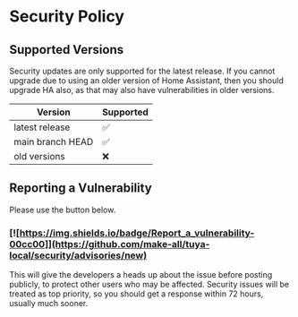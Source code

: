 # Security Policy

## Supported Versions

Security updates are only supported for the latest release.
If you cannot upgrade due to using an older version of Home Assistant,
then you should upgrade HA also, as that may also have vulnerabilities
in older versions.

| Version | Supported          |
| ------- | ------------------ |
| latest release | :white_check_mark: |
| main branch HEAD | :white_check_mark: |
| old versions   | :x:                |

## Reporting a Vulnerability

Please use the button below.

### [![https://img.shields.io/badge/Report_a_vulnerability-00cc00]](https://github.com/make-all/tuya-local/security/advisories/new)

This will give the developers a heads up about the issue before posting publicly, to protect other users who may be affected.
Security issues will be treated as top priority, so you should get a response within 72 hours, usually much sooner.
